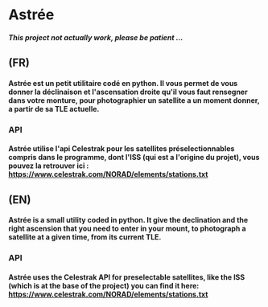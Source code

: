 # Astrée 
##### This project not actually work, please be patient ...
## (FR)
#### Astrée est un petit utilitaire codé en python. Il vous permet de vous donner la déclinaison et l'ascensation droite qu'il vous faut rensegner dans votre monture, pour photographier un satellite a un moment donner, a partir de sa TLE actuelle.
### API
#### Astrée utilise l'api Celestrak pour les satellites préselectionnables compris dans le programme, dont l'ISS (qui est a l'origine du projet), vous pouvez la retrouver ici : https://www.celestrak.com/NORAD/elements/stations.txt

## (EN)
#### Astrée is a small utility coded in python. It give the declination and the right ascension that you need to enter in your mount, to photograph a satellite at a given time, from its current TLE.
### API
#### Astrée uses the Celestrak API for preselectable satellites, like the ISS (which is at the base of the project) you can find it here: https://www.celestrak.com/NORAD/elements/stations.txt